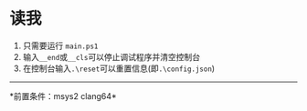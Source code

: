 # 读我

1. 只需要运行 ``main.ps1``<br/>
2. 输入``__end``或``__cls``可以停止调试程序并清空控制台<br/>
3. 在控制台输入``.\reset``可以重置信息(即``.\config.json``)<br/>
<hr/>
*前置条件：msys2 clang64*
